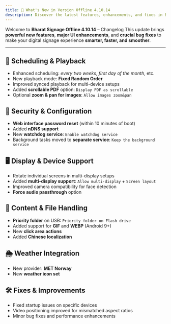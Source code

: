 ```yaml
---
title: 🚀 What's New in Version Offline 4.10.14
description: Discover the latest features, enhancements, and fixes in Bharat Signage Offline 4.10.14
---
```


Welcome to **Bharat Signage Offline 4.10.14** – Changelog
This update brings **powerful new features**, **major UI enhancements**, and **crucial bug fixes** to make your digital signage experience **smarter, faster, and smoother**.

---

## 🔁 Scheduling & Playback

- Enhanced scheduling: _every two weeks_, _first day of the month_, etc.
- New playback mode: **Fixed Random Order**
- Improved synced playback for multi-device setups
- Added **scrollable PDF** option: `Display PDF as scrollable`
- Optional **zoom & pan for images**: `Allow images zoom&pan`

## 🔐 Security & Configuration

- **Web interface password reset** (within 10 minutes of boot)
- Added **nDNS support**
- New **watchdog service**: `Enable watchdog service`
- Background tasks moved to **separate service**: `Keep the background service`

## 🖥️ Display & Device Support

- Rotate individual screens in multi-display setups
- Added **multi-display support**: `Allow multi-display` + `Screen layout`
- Improved camera compatibility for face detection
- **Force audio passthrough** option

## 📂 Content & File Handling

- **Priority folder** on USB: `Priority folder on Flash drive`
- Added support for **GIF** and **WEBP** (Android 9+)
- New **click area actions**
- Added **Chinese localization**

## 🌦️ Weather Integration

- New provider: **MET Norway**
- New **weather icon set**

## 🛠️ Fixes & Improvements

- Fixed startup issues on specific devices
- Video positioning improved for mismatched aspect ratios
- Minor bug fixes and performance enhancements
